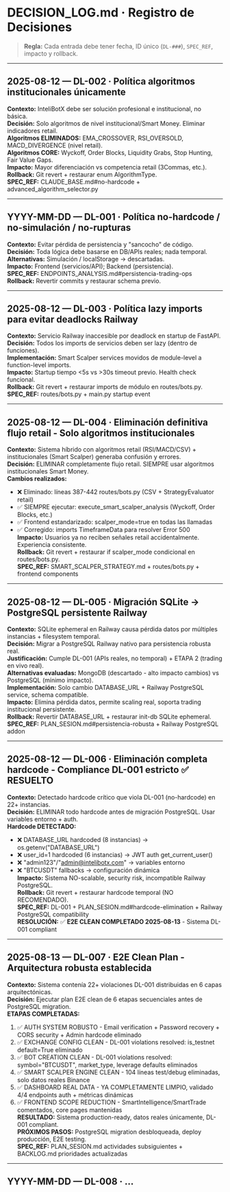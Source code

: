 # DECISION_LOG.md · Registro de Decisiones

> **Regla:** Cada entrada debe tener fecha, ID único (`DL-###`), `SPEC_REF`, impacto y rollback.

---

## 2025-08-12 — DL-002 · Política algoritmos institucionales únicamente
**Contexto:** InteliBotX debe ser solución profesional e institucional, no básica.  
**Decisión:** Solo algoritmos de nivel institucional/Smart Money. Eliminar indicadores retail.  
**Algoritmos ELIMINADOS:** EMA_CROSSOVER, RSI_OVERSOLD, MACD_DIVERGENCE (nivel retail).  
**Algoritmos CORE:** Wyckoff, Order Blocks, Liquidity Grabs, Stop Hunting, Fair Value Gaps.  
**Impacto:** Mayor diferenciación vs competencia retail (3Commas, etc.).  
**Rollback:** Git revert + restaurar enum AlgorithmType.  
**SPEC_REF:** CLAUDE_BASE.md#no-hardcode + advanced_algorithm_selector.py

---

## YYYY-MM-DD — DL-001 · Política no-hardcode / no-simulación / no-rupturas
**Contexto:** Evitar pérdida de persistencia y "sancocho" de código.  
**Decisión:** Toda lógica debe basarse en DB/APIs reales; nada temporal.  
**Alternativas:** Simulación / localStorage → descartadas.  
**Impacto:** Frontend (servicios/API); Backend (persistencia).  
**SPEC_REF:** ENDPOINTS_ANALYSIS.md#persistencia-trading-ops  
**Rollback:** Revertir commits y restaurar schema previo.

---

## 2025-08-12 — DL-003 · Política lazy imports para evitar deadlocks Railway
**Contexto:** Servicio Railway inaccesible por deadlock en startup de FastAPI.  
**Decisión:** Todos los imports de servicios deben ser lazy (dentro de funciones).  
**Implementación:** Smart Scalper services movidos de module-level a function-level imports.  
**Impacto:** Startup tiempo <5s vs >30s timeout previo. Health check funcional.  
**Rollback:** Git revert + restaurar imports de módulo en routes/bots.py.  
**SPEC_REF:** routes/bots.py + main.py startup event

---

## 2025-08-12 — DL-004 · Eliminación definitiva flujo retail - Solo algoritmos institucionales
**Contexto:** Sistema híbrido con algoritmos retail (RSI/MACD/CSV) + institucionales (Smart Scalper) generaba confusión y errores.  
**Decisión:** ELIMINAR completamente flujo retail. SIEMPRE usar algoritmos institucionales Smart Money.  
**Cambios realizados:**  
- ❌ Eliminado: líneas 387-442 routes/bots.py (CSV + StrategyEvaluator retail)  
- ✅ SIEMPRE ejecutar: execute_smart_scalper_analysis (Wyckoff, Order Blocks, etc.)  
- ✅ Frontend estandarizado: scalper_mode=true en todas las llamadas  
- ✅ Corregido: imports TimeframeData para resolver Error 500  
**Impacto:** Usuarios ya no reciben señales retail accidentalmente. Experiencia consistente.  
**Rollback:** Git revert + restaurar if scalper_mode condicional en routes/bots.py.  
**SPEC_REF:** SMART_SCALPER_STRATEGY.md + routes/bots.py + frontend components

---

## 2025-08-12 — DL-005 · Migración SQLite → PostgreSQL persistente Railway
**Contexto:** SQLite ephemeral en Railway causa pérdida datos por múltiples instancias + filesystem temporal.  
**Decisión:** Migrar a PostgreSQL Railway nativo para persistencia robusta real.  
**Justificación:** Cumple DL-001 (APIs reales, no temporal) + ETAPA 2 (trading en vivo real).  
**Alternativas evaluadas:** MongoDB (descartado - alto impacto cambios) vs PostgreSQL (mínimo impacto).  
**Implementación:** Solo cambio DATABASE_URL + Railway PostgreSQL service, schema compatible.  
**Impacto:** Elimina pérdida datos, permite scaling real, soporta trading institucional persistente.  
**Rollback:** Revertir DATABASE_URL + restaurar init-db SQLite ephemeral.  
**SPEC_REF:** PLAN_SESION.md#persistencia-robusta + Railway PostgreSQL addon

---

## 2025-08-12 — DL-006 · Eliminación completa hardcode - Compliance DL-001 estricto ✅ **RESUELTO**
**Contexto:** Detectado hardcode crítico que viola DL-001 (no-hardcode) en 22+ instancias.  
**Decisión:** ELIMINAR todo hardcode antes de migración PostgreSQL. Usar variables entorno + auth.  
**Hardcode DETECTADO:**  
- ❌ DATABASE_URL hardcoded (8 instancias) → os.getenv("DATABASE_URL")  
- ❌ user_id=1 hardcoded (6 instancias) → JWT auth get_current_user()  
- ❌ "admin123"/"admin@intelibotx.com" → variables entorno  
- ❌ "BTCUSDT" fallbacks → configuración dinámica  
**Impacto:** Sistema NO-scalable, security risk, incompatible Railway PostgreSQL.  
**Rollback:** Git revert + restaurar hardcode temporal (NO RECOMENDADO).  
**SPEC_REF:** DL-001 + PLAN_SESION.md#hardcode-elimination + Railway PostgreSQL compatibility  
**RESOLUCIÓN:** ✅ **E2E CLEAN COMPLETADO 2025-08-13** - Sistema DL-001 compliant

---

## 2025-08-13 — DL-007 · E2E Clean Plan - Arquitectura robusta establecida
**Contexto:** Sistema contenía 22+ violaciones DL-001 distribuidas en 6 capas arquitectónicas.  
**Decisión:** Ejecutar plan E2E clean de 6 etapas secuenciales antes de PostgreSQL migration.  
**ETAPAS COMPLETADAS:**
1. ✅ AUTH SYSTEM ROBUSTO - Email verification + Password recovery + CORS security + Admin hardcode eliminado
2. ✅ EXCHANGE CONFIG CLEAN - DL-001 violations resolved: is_testnet default=True eliminado  
3. ✅ BOT CREATION CLEAN - DL-001 violations resolved: symbol="BTCUSDT", market_type, leverage defaults eliminados
4. ✅ SMART SCALPER ENGINE CLEAN - 104 líneas test/debug eliminadas, solo datos reales Binance
5. ✅ DASHBOARD REAL DATA - YA COMPLETAMENTE LIMPIO, validado 4/4 endpoints auth + métricas dinámicas
6. ✅ FRONTEND SCOPE REDUCTION - SmartIntelligence/SmartTrade comentados, core pages mantenidas  
**RESULTADO:** Sistema production-ready, datos reales únicamente, DL-001 compliant.  
**PRÓXIMOS PASOS:** PostgreSQL migration desbloqueada, deploy producción, E2E testing.  
**SPEC_REF:** PLAN_SESION.md actividades subsiguientes + BACKLOG.md prioridades actualizadas

---

## YYYY-MM-DD — DL-008 · …